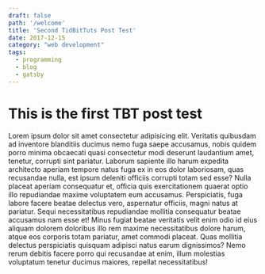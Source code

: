 ```yaml
---
draft: false
path: '/welcome'
title: 'Second TidBitTuts Post Test'
date: 2017-12-15
category: "web development"
tags:
  - programming
  - blog
  - gatsby
---
```


# This is the first TBT post test

Lorem ipsum dolor sit amet consectetur adipisicing elit. Veritatis quibusdam ad inventore blanditiis ducimus nemo fuga saepe accusamus, nobis quidem porro minima obcaecati quasi consectetur modi deserunt laudantium amet, tenetur, corrupti sint pariatur. Laborum sapiente illo harum expedita architecto aperiam tempore natus fuga ex in eos dolor laboriosam, quas recusandae nulla, est ipsum deleniti officiis corrupti totam sed esse? Nulla placeat aperiam consequatur et, officia quis exercitationem quaerat optio illo repudiandae maxime voluptatem eum accusamus. Perspiciatis, fuga labore facere beatae delectus vero, aspernatur officiis, magni natus at pariatur. Sequi necessitatibus repudiandae mollitia consequatur beatae accusamus nam esse et! Minus fugiat beatae veritatis velit enim odio id eius aliquam dolorem doloribus illo rem maxime necessitatibus dolore harum, atque eos corporis totam pariatur, amet commodi placeat. Quas mollitia delectus perspiciatis quisquam adipisci natus earum dignissimos? Nemo rerum debitis facere porro qui recusandae at enim, illum molestias voluptatum tenetur ducimus maiores, repellat necessitatibus!
